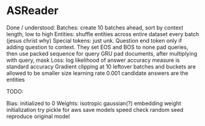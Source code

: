 # ASReader

Done / understood:
Batches: create 10 batches ahead, sort by context length, low to high
Entities: shuffle entities across entire dataset every batch (jesus christ why)
Special tokens: just unk. Question end token only if adding question to context. They set EOS and BOS to none
pad queries, then use packed sequence for query GRU
pad documents, after multiplying with query, mask
Loss: log likelihood of answer
accuracy measure is standard accuracy
Gradient clipping at 10
leftover batches and buckets are allowed to be smaller size
learning rate 0.001
candidate answers are the entities


TODO:

Bias: initialized to 0
Weights: isotropic gaussian(?)
embedding weight initialization
try pickle for aws
save models
speed
check random seed
reproduce original model

